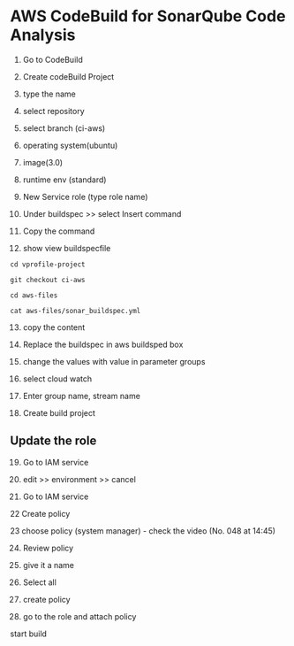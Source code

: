 # AWS CodeBuild for SonarQube Code Analysis

1. Go to CodeBuild

2. Create codeBuild Project

3. type the name

4. select repository

5. select branch (ci-aws)

6. operating system(ubuntu)

7. image(3.0)

8. runtime env (standard)

9. New Service role (type role name)

10. Under buildspec >> select Insert command

11. Copy the command

12. show view buildspecfile

```
cd vprofile-project

git checkout ci-aws

cd aws-files

cat aws-files/sonar_buildspec.yml

```

13. copy the content

14. Replace the buildspec in aws buildsped box

15. change the values with value in parameter groups

16. select cloud watch

17. Enter group name, stream name

18. Create build project

## Update the role

19. Go to IAM service

20. edit >> environment >> cancel

21. Go to IAM service

22 Create policy

23 choose policy (system manager) - check the video (No. 048 at 14:45)

24. Review policy

25. give it a name

26. Select all

27. create policy

28. go to the role and attach policy

start build
